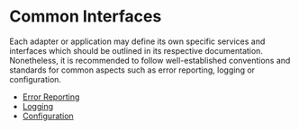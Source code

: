 # Common Interfaces

Each adapter or application may define its own specific services and interfaces which should be outlined in its respective documentation.
Nonetheless, it is recommended to follow well-established conventions and standards for common aspects such as error reporting, logging or configuration.

- [Error Reporting](/common_interfaces/error_reporting.md)
- [Logging](/common_interfaces/logging.md)
- [Configuration](/common_interfaces/configuration.md)
